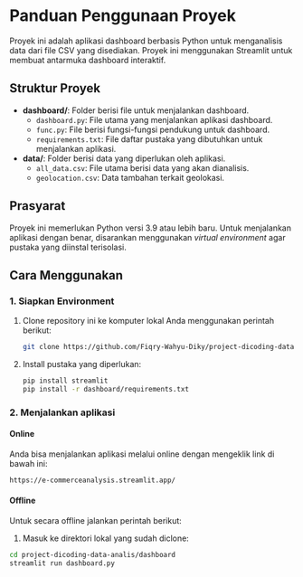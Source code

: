 # Panduan Penggunaan Proyek

Proyek ini adalah aplikasi dashboard berbasis Python untuk menganalisis data dari file CSV yang disediakan. Proyek ini menggunakan Streamlit untuk membuat antarmuka dashboard interaktif.

## Struktur Proyek

- **dashboard/**: Folder berisi file untuk menjalankan dashboard.
  - `dashboard.py`: File utama yang menjalankan aplikasi dashboard.
  - `func.py`: File berisi fungsi-fungsi pendukung untuk dashboard.
  - `requirements.txt`: File daftar pustaka yang dibutuhkan untuk menjalankan aplikasi.
- **data/**: Folder berisi data yang diperlukan oleh aplikasi.
  - `all_data.csv`: File utama berisi data yang akan dianalisis.
  - `geolocation.csv`: Data tambahan terkait geolokasi.

## Prasyarat

Proyek ini memerlukan Python versi 3.9 atau lebih baru. Untuk menjalankan aplikasi dengan benar, disarankan menggunakan *virtual environment* agar pustaka yang diinstal terisolasi.

## Cara Menggunakan

### 1. Siapkan Environment

1. Clone repository ini ke komputer lokal Anda menggunakan perintah berikut:
   ``` bash
   git clone https://github.com/Fiqry-Wahyu-Diky/project-dicoding-data-analis.git
   
3. Install pustaka yang diperlukan:
   ```bash
   pip install streamlit
   pip install -r dashboard/requirements.txt

### 2. Menjalankan aplikasi
#### Online
Anda bisa menjalankan aplikasi melalui online dengan mengeklik link di bawah ini:
``` bash
https://e-commerceanalysis.streamlit.app/
```

#### Offline
Untuk secara offline jalankan perintah berikut:
1. Masuk ke direktori lokal yang sudah diclone:
``` bash
cd project-dicoding-data-analis/dashboard
streamlit run dashboard.py
